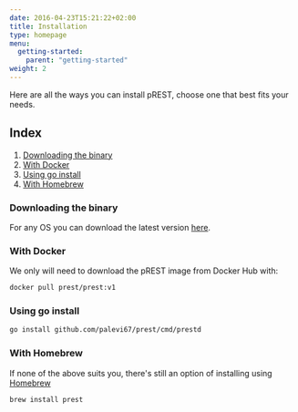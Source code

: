 ```yaml
---
date: 2016-04-23T15:21:22+02:00
title: Installation
type: homepage
menu:
  getting-started:
    parent: "getting-started"
weight: 2
---
```


Here are all the ways you can install pREST, choose one that best fits your needs.

## Index

1. [Downloading the binary](/getting-started/installation/#downloading-the-binary)
1. [With Docker](/getting-started/installation/#with-docker)
1. [Using go install](/getting-started/installation/#using-go-install)
1. [With Homebrew](/getting-started/installation/#with-homebrew)

### Downloading the binary

For any OS you can download the latest version [here](https://github.com/palevi67/prest/releases/latest).

### With Docker

We only will need to download the pREST image from Docker Hub with:

```sh
docker pull prest/prest:v1
```

### Using go install

```sh
go install github.com/palevi67/prest/cmd/prestd
```

### With Homebrew

If none of the above suits you, there's still an option of installing using [Homebrew](https://brew.sh/)

```sh
brew install prest
```
